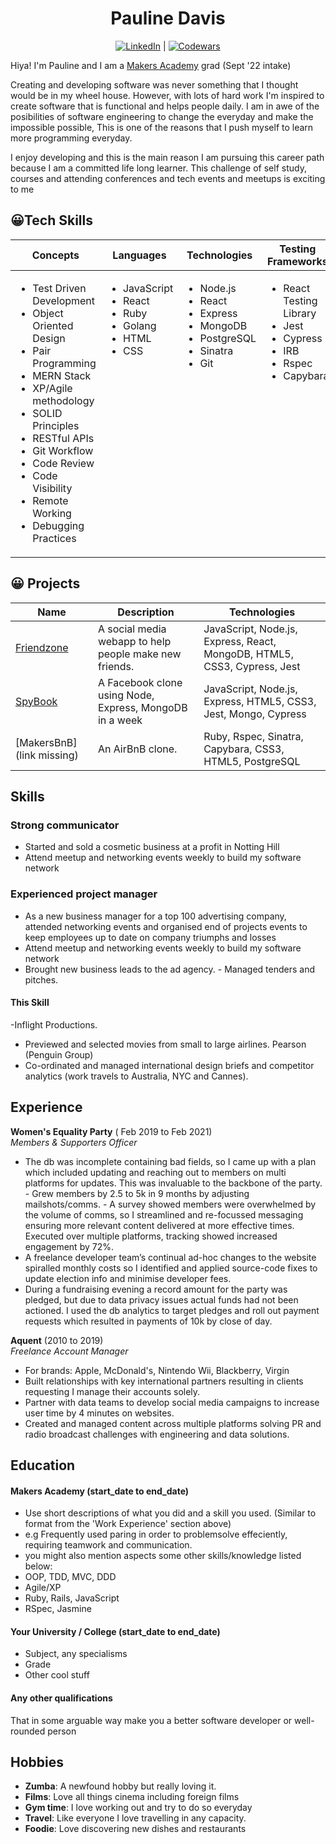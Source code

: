 <div align="center">

# Pauline Davis

 [![LinkedIn]](https://www.linkedin.com/in/paulinedavis/) | [![Codewars]](https:https://www.codewars.com/users/ppjd/)
 </div>

Hiya! I'm Pauline and I am a [Makers Academy](https://makers.tech/) grad (Sept '22 intake)

Creating and developing software was never something that I thought would be in my wheel house. However, with lots of hard work I'm inspired to create software that is functional and helps people daily. I am in awe of the posibilities of software engineering to change the everyday and make the impossible possible, This is one of the reasons that I push myself to learn more programming everyday.

I enjoy developing and this is the main reason I am pursuing this career path because I am a committed life long learner. This challenge of self study, courses and attending conferences and tech events and meetups is exciting to me

## :grinning:Tech Skills


 <table>
   <thead>
     <tr>
      <th>Concepts</th>
       <th>Languages</th>
       <th>Technologies</th>
       <th>Testing Frameworks</th>
     </tr>
   </thead>
   <tbody>
     <tr VALIGN=TOP>
      <td>
         <ul>
           <li>Test Driven Development</li>
           <li>Object Oriented Design</li>
           <li>Pair Programming</li>
           <li>MERN Stack</li>
           <li>XP/Agile methodology</li>
           <li>SOLID Principles</li>
           <li>RESTful APIs</li>
           <li>Git Workflow</li>
           <li>Code Review</li>
           <li>Code Visibility</li>
           <li>Remote Working</li>
           <li>Debugging Practices</li>
         </ul>
       </td>
       <td>
         <ul>
           <li>JavaScript</li>
           <li>React</li>
           <li>Ruby</li>
           <li>Golang</li>
           <li>HTML</li>
           <li>CSS</li>
         </ul>
       </td>
       <td>
         <ul>
           <li>Node.js</li>
           <li>React</li>
           <li>Express</li>
           <li>MongoDB</li>
           <li>PostgreSQL</li>
           <li>Sinatra</li>
           <li>Git</li>
         </ul>
       </td>
       <td>
         <ul>
           <li>React Testing Library</li>
           <li>Jest</li>
           <li>Cypress</li>
           <li>IRB</li>
           <li>Rspec</li>
           <li>Capybara</li>
         </ul>
       </td>
     </tr>
   </tbody>
 </table>

## :grinning: Projects

| Name     | Description | Technologies|
 |---       |---          |---          |
 | [Friendzone](https://github.com/paulinejdavis/MERNsters-inc) | A social media webapp to help people make new friends. | JavaScript, Node.js, Express, React, MongoDB, HTML5, CSS3, Cypress, Jest |
 | [SpyBook](https://github.com/paulinejdavis/acebook-the-incredibles) | A Facebook clone using Node, Express, MongoDB in a week | JavaScript, Node.js, Express, HTML5, CSS3, Jest, Mongo, Cypress |
 | [MakersBnB](link missing)| An AirBnB clone. | Ruby, Rspec, Sinatra, Capybara, CSS3, HTML5, PostgreSQL |



## Skills

### Strong communicator

- Started and sold a cosmetic business at a profit in Notting Hill
- Attend meetup and networking events weekly to build my software network


### Experienced project manager

- As a new business manager for a top 100 advertising company, attended networking events and organised end of projects events to keep employees up to date on company triumphs and losses
- Attend meetup and networking events weekly to build my software network
- Brought new business leads to the ad agency. - Managed tenders and pitches.


#### This Skill

-Inflight Productions.
- Previewed and selected movies from small to large airlines.
Pearson (Penguin Group)
- Co-ordinated and managed international design briefs
and competitor analytics (work travels to Australia, NYC and Cannes).

## Experience

**Women's Equality Party** ( Feb 2019 to Feb 2021)  
_Members & Supporters Officer_
- The db was incomplete containing bad fields, so I came up with
a plan which included updating and reaching out to members on multi platforms for updates. This was invaluable to the backbone of the party. - Grew members by 2.5 to 5k in 9 months by adjusting mailshots/comms. - A survey showed members were overwhelmed by the volume
of comms, so I streamlined and re-focussed messaging ensuring more relevant content delivered at more effective times. Executed over multiple platforms, tracking showed increased engagement by 72%.
- A freelance developer team’s continual ad-hoc changes to the website spiralled monthly costs so I identified and applied source-code fixes
to update election info and minimise developer fees.
- During a fundraising evening a record amount for the party was pledged, but due to data privacy issues actual funds had not been actioned. I used the db analytics to target pledges and roll out payment requests which resulted in payments of 10k by close of day.

**Aquent** (2010 to 2019)  
_Freelance Account Manager_
- For brands: Apple, McDonald's, Nintendo Wii, Blackberry, Virgin
- Built relationships with key international partners resulting in clients requesting I manage their accounts solely.
- Partner with data teams to develop social media campaigns
to increase user time by 4 minutes on websites.
- Created and managed content across multiple platforms solving PR and radio broadcast challenges with engineering and data solutions.

## Education

#### Makers Academy (start_date to end_date)
- Use short descriptions of what you did and a skill you used. (Similar to format from the 'Work Experience' section above)
- e.g Frequently used paring in order to problemsolve effeciently, requiring teamwork and communication.
- you might also mention aspects some other skills/knowledge listed below: 
- OOP, TDD, MVC, DDD
- Agile/XP
- Ruby, Rails, JavaScript
- RSpec, Jasmine

#### Your University / College (start_date to end_date)

- Subject, any specialisms
- Grade
- Other cool stuff

#### Any other qualifications

That in some arguable way make you a better software developer or well-rounded person

## Hobbies

- **Zumba**: A newfound hobby but really loving it. 
 - **Films**: Love all things cinema including foreign films
 - **Gym time**: I love working out and try to do so everyday
 - **Travel**: Like everyone I love travelling in any capacity.
 - **Foodie**: Love discovering new dishes and restaurants

 <!-- Badge Links -->
 [LinkedIn]: https://img.shields.io/badge/LinkedIn-%232A6AC7?style=for-the-badge&logo=linkedin
 [Codewars]: https://img.shields.io/badge/Codewars-B1361E?style=for-the-badge&logo=Codewars&logoColor=white